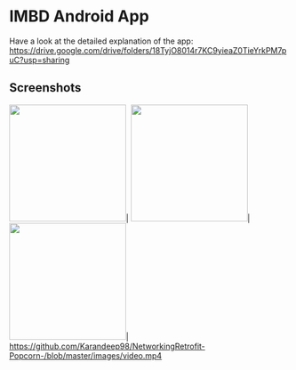 # IMBD Android App
Have a look at the detailed explanation of the app: https://drive.google.com/drive/folders/18TyjO8014r7KC9yieaZ0TieYrkPM7puC?usp=sharing
## Screenshots
<img src="https://github.com/Karandeep98/NetworkingRetrofit-Popcorn-/blob/master/images/Screenshot%20(60).png?raw=true" width="210">|
<img src="https://github.com/Karandeep98/NetworkingRetrofit-Popcorn-/blob/master/images/Screenshot%20(61).png?raw=true" width="210">|
<img src="https://github.com/Karandeep98/NetworkingRetrofit-Popcorn-/blob/master/images/Screenshot%20(62).png?raw=true" width="210">|
https://github.com/Karandeep98/NetworkingRetrofit-Popcorn-/blob/master/images/video.mp4
